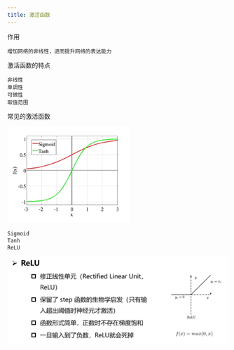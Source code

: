 ```yaml
---
title: 激活函数
---
```


作用
    
    增加网络的非线性，进而提升网络的表达能力
    
激活函数的特点
    
    非线性
    单调性
    可微性
    取值范围

常见的激活函数

![](../../img/常见激活函数.png)

    Sigmoid
    Tanh
    ReLU

![](../../img/ReLU.png)